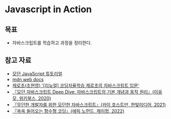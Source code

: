 # Javascript in Action

## 목표

- 자바스크립트를 학습하고 과정을 정리한다.

## 참고 자료

- [모던 JavaScript 튜토리얼](https://ko.javascript.info/)
- [mdn web docs](https://developer.mozilla.org/ko/docs/Web/JavaScript)
- [제로초(조현영) '[리뉴얼] 코딩자율학습 제로초의 자바스크립트 입문'](https://inf.run/Ewd6n)
- [『모던 자바스크립트 Deep Dive: 자바스크립트의 기본 개념과 동작 원리』(이웅모, 위키북스, 2020)](https://product.kyobobook.co.kr/detail/S000001766445)
- [『무던한 개발자를 위한 모던한 자바스크립트』(카이 호스트만, 한빛미디어, 2021)](https://product.kyobobook.co.kr/detail/S000001810463)
- [『쏙쏙 들어오는 함수형 코딩』(에릭 노먼드, 제이펍, 2022)](https://product.kyobobook.co.kr/detail/S000001952246)
